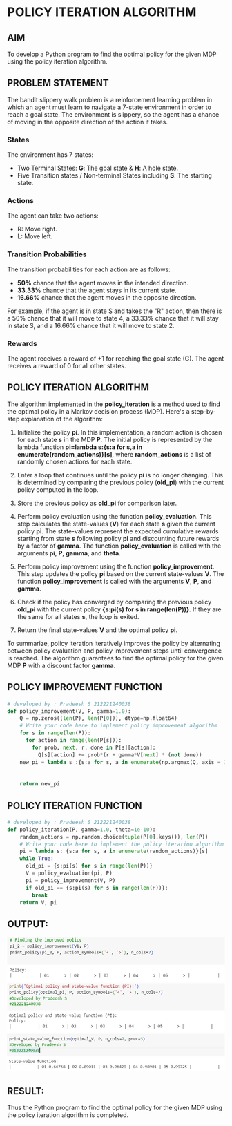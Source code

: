 # POLICY ITERATION ALGORITHM

## AIM

To develop a Python program to find the optimal policy for the given MDP using the policy iteration algorithm.

## PROBLEM STATEMENT

The bandit slippery walk problem is a reinforcement learning problem in which an agent must learn to navigate a 7-state environment in order to reach a goal state. The environment is slippery, so the agent has a chance of moving in the opposite direction of the action it takes.

### States

The environment has 7 states:

- Two Terminal States: **G**: The goal state & **H**: A hole state.
- Five Transition states / Non-terminal States including **S**: The starting state.

### Actions

The agent can take two actions:

- R: Move right.
- L: Move left.

### Transition Probabilities

The transition probabilities for each action are as follows:

- **50%** chance that the agent moves in the intended direction.
- **33.33%** chance that the agent stays in its current state.
- **16.66%** chance that the agent moves in the opposite direction.

For example, if the agent is in state S and takes the "R" action, then there is a 50% chance that it will move to state 4, a 33.33% chance that it will stay in state S, and a 16.66% chance that it will move to state 2.

### Rewards

The agent receives a reward of +1 for reaching the goal state (G). The agent receives a reward of 0 for all other states.

## POLICY ITERATION ALGORITHM

The algorithm implemented in the **policy_iteration** is a method used to find the optimal policy in a Markov decision process (MDP).
Here's a step-by-step explanation of the algorithm:

1. Initialize the policy **pi**. In this implementation, a random action is chosen for each state **s** in the MDP **P**. The initial policy is represented by the lambda function **pi=lambda s:{s:a for s,a in enumerate(random_actions)}[s]**, where **random_actions** is a list of randomly chosen actions for each state.

2. Enter a loop that continues until the policy **pi** is no longer changing. This is determined by comparing the previous policy (**old_pi**) with the current policy computed in the loop.

3. Store the previous policy as **old_pi** for comparison later.

4. Perform policy evaluation using the function **policy_evaluation**. This step calculates the state-values (**V**) for each state **s** given the current policy **pi**. The state-values represent the expected cumulative rewards starting from state **s** following policy **pi** and discounting future rewards by a factor of **gamma**. The function **policy_evaluation** is called with the arguments **pi**, **P**, **gamma**, and **theta**.

5. Perform policy improvement using the function **policy_improvement**. This step updates the policy **pi** based on the current state-values **V**. The function **policy_improvement** is called with the arguments **V**, **P**, and **gamma**.

6. Check if the policy has converged by comparing the previous policy **old_pi** with the current policy **{s:pi(s) for s in range(len(P))}**. If they are the same for all states **s**, the loop is exited.

7. Return the final state-values **V** and the optimal policy **pi**.

To summarize, policy iteration iteratively improves the policy by alternating between policy evaluation and policy improvement steps until convergence is reached. The algorithm guarantees to find the optimal policy for the given MDP **P** with a discount factor **gamma**.

## POLICY IMPROVEMENT FUNCTION

```py
# developed by : Pradeesh S 212221240038
def policy_improvement(V, P, gamma=1.0):
    Q = np.zeros((len(P), len(P[0])), dtype=np.float64)
    # Write your code here to implement policy improvement algorithm
    for s in range(len(P)):
      for action in range(len(P[s])):
        for prob, next, r, done in P[s][action]:
          Q[s][action] += prob*(r + gamma*V[next] * (not done))
    new_pi = lambda s :{s:a for s, a in enumerate(np.argmax(Q, axis = 1))}[s]


    return new_pi
```

## POLICY ITERATION FUNCTION

```py
# developed by : Pradeesh S 212221240038
def policy_iteration(P, gamma=1.0, theta=1e-10):
    random_actions = np.random.choice(tuple(P[0].keys()), len(P))
    # Write your code here to implement the policy iteration algorithm
    pi = lambda s: {s:a for s, a in enumerate(random_actions)}[s]
    while True:
      old_pi = {s:pi(s) for s in range(len(P))}
      V = policy_evaluation(pi, P)
      pi = policy_improvement(V, P)
      if old_pi == {s:pi(s) for s in range(len(P))}:
        break
    return V, pi
```

## OUTPUT:

![](op1.png)
![](op2.png)
![](op3.png)

## RESULT:

Thus the Python program to find the optimal policy for the given MDP using the policy iteration algorithm is completed.
